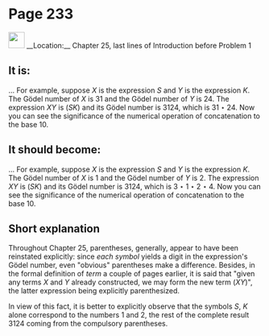 # Page 233

<img src="/pictures/correction_yellow.svg" width="32px"/>
__Location:__ Chapter 25, last lines of Introduction before Problem 1

## It is:

... For example, suppose $X$ is the expression $S$ and $Y$ is the expression $K$.
The G&ouml;del number of $X$ is $31$ and the G&ouml;del number of $Y$ is $24$.
The expression $XY$ is $(SK)$ and its G&ouml;del number is $3124$, which
is $31 \star 24$. Now you can see the significance of the numerical
operation of concatenation to the base $10$.

## It should become:

... For example, suppose $X$ is the expression $S$ and $Y$ is the expression $K$.
The G&ouml;del number of $X$ is $1$ and the G&ouml;del number of $Y$ is $2$.
The expression $XY$ is $(SK)$ and its G&ouml;del number is $3124$, which
is $3 \star 1 \star 2 \star 4$. Now you can see the significance of the numerical
operation of concatenation to the base $10$.

## Short explanation

Throughout Chapter 25, parentheses, generally, appear to have been reinstated explicitly:
since _each symbol_ yields a digit in the expression's G&ouml;del number,
even "obvious" parentheses make a difference. Besides, in the formal definition
of _term_ a couple of pages earlier, it is said that "given any terms $X$ and $Y$ already
constructed, we may form the new term $(XY)$", the latter expression being explicitly parenthesized.

In view of this fact, it is better to explicitly observe that the symbols $S$, $K$ alone correspond to the
numbers $1$ and $2$, the rest of the complete result $3124$ coming from the compulsory
parentheses.
